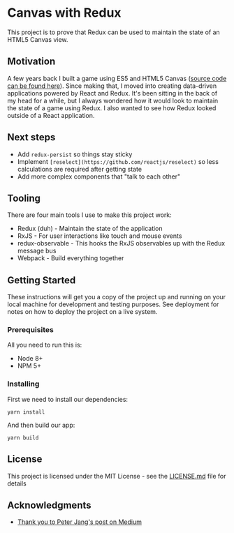 # Canvas with Redux
This project is to prove that Redux can be used to maintain the state of an HTML5 Canvas view.

## Motivation
A few years back I built a game using ES5 and HTML5 Canvas ([source code can be found here](https://github.com/posty72/good-company-game)). Since making that, I moved into creating data-driven applications powered by React and Redux. It's been sitting in the back of my head for a while, but I always wondered how it would look to maintain the state of a game using Redux. I also wanted to see how Redux looked outside of a React application.

## Next steps
- Add `redux-persist` so things stay sticky
- Implement `[reselect](https://github.com/reactjs/reselect)` so less calculations are required after getting state
- Add more complex components that "talk to each other"

## Tooling

There are four main tools I use to make this project work:
- Redux (duh) - Maintain the state of the application
- RxJS - For user interactions like touch and mouse events
- redux-observable - This hooks the RxJS observables up with the Redux message bus
- Webpack - Build everything together


## Getting Started

These instructions will get you a copy of the project up and running on your local machine for development and testing purposes. See deployment for notes on how to deploy the project on a live system.

### Prerequisites

All you need to run this is:
- Node 8+
- NPM 5+

### Installing

First we need to install our dependencies:
```
yarn install
```

And then build our app:
```
yarn build
```

## License

This project is licensed under the MIT License - see the [LICENSE.md](LICENSE.md) file for details

## Acknowledgments

* [Thank you to Peter Jang's post on Medium](https://medium.com/@peterxjang/a-functional-canvas-approach-with-redux-ce59a369241b)
